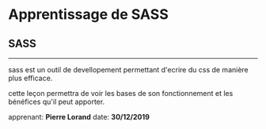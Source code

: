 # Apprentissage de SASS

## SASS
-------

sass est un outil de devellopement permettant d'ecrire du css de manière plus efficace.

cette leçon permettra de voir les bases de son fonctionnement et les bénéfices qu'il peut apporter.

apprenant: **Pierre Lorand**
date: **30/12/2019**
